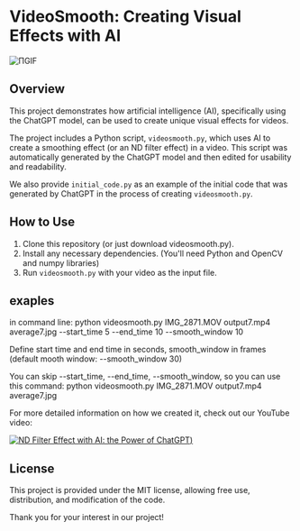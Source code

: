 # VideoSmooth: Creating Visual Effects with AI

![ПGIF](images/GPT.gif)


## Overview

This project demonstrates how artificial intelligence (AI), specifically using the ChatGPT model, can be used to create unique visual effects for videos.

The project includes a Python script, `videosmooth.py`, which uses AI to create a smoothing effect (or an ND filter effect) in a video. This script was automatically generated by the ChatGPT model and then edited for usability and readability.

We also provide `initial_code.py` as an example of the initial code that was generated by ChatGPT in the process of creating `videosmooth.py`.

## How to Use

1. Clone this repository (or just download videosmooth.py).
2. Install any necessary dependencies. (You'll need Python and OpenCV and numpy libraries)
3. Run `videosmooth.py` with your video as the input file.

## exaples
in command line:
python videosmooth.py IMG_2871.MOV output7.mp4 average7.jpg --start_time 5 --end_time 10 --smooth_window 10

Define start time and end time in seconds, smooth_window in frames
(default mooth window: --smooth_window 30)

You can skip --start_time, --end_time,  --smooth_window,
so you can use this command:
python videosmooth.py IMG_2871.MOV output7.mp4 average7.jpg


For more detailed information on how we created it, check out our YouTube video:

[![ND Filter Effect with AI: the Power of ChatGPT](https://img.youtube.com/vi/irbQvHwpYC0/0.jpg))](https://www.youtube.com/watch?v=irbQvHwpYC0)

## License

This project is provided under the MIT license, allowing free use, distribution, and modification of the code.

Thank you for your interest in our project!

